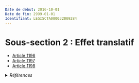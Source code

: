 ```yaml
---
Date de début: 2016-10-01
Date de fin: 2999-01-01
Identifiant: LEGISCTA000032009284
---
```


<h1>Sous-section 2 : Effet translatif</h1>

- [Article 1196](article_1196.md)
- [Article 1197](article_1197.md)
- [Article 1198](article_1198.md)

<details>
  <summary><em>Références</em></summary>

  <h2>Articles faisant référence à la section</h2>
  
  <ul>
    <li>
      <a href="https://legal.tricoteuses.fr//redirection/LEGIARTI000032006591?vers=git&vers=legifrance">Ordonnance n° 2016-131 du 10 février 2016 portant réforme du droit des contrats, du régime général et de la preuve des obligations - article 2 ENTIEREMENT_MODIF</a> CREE source
    </li>
  </ul>
</details>
